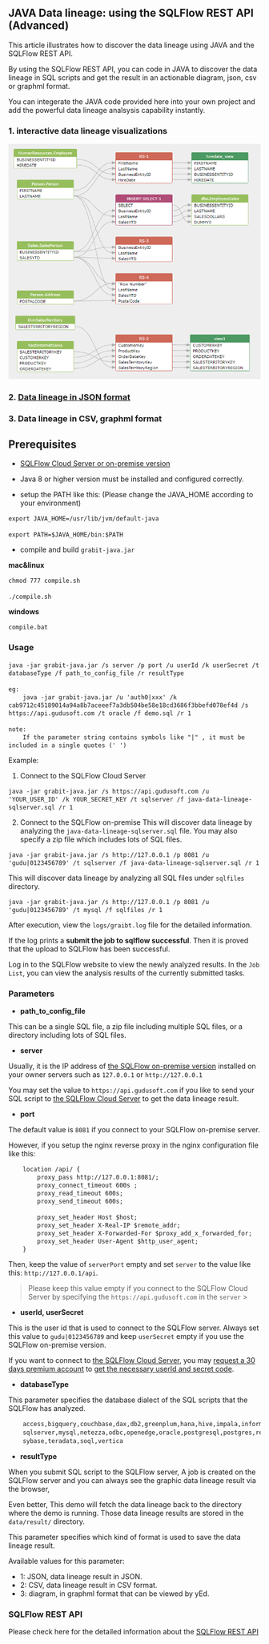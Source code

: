 ## JAVA Data lineage: using the SQLFlow REST API (Advanced)

This article illustrates how to discover the data lineage using JAVA and the SQLFlow REST API.

By using the SQLFlow REST API, you can code in JAVA to discover the data lineage in SQL scripts
and get the result in an actionable diagram, json, csv or graphml format.

You can integerate the JAVA code provided here into your own project and add the powerful 
data lineage analsysis capability instantly.

### 1. interactive data lineage visualizations
![JAVA Data lineage](java-data-lineage.png)

### 2. [Data lineage in JSON format](java-data-lineage-result.json)

### 3. Data lineage in CSV, graphml format


## Prerequisites
- [SQLFlow Cloud Server or on-premise version](https://github.com/sqlparser/sqlflow_public/tree/master/api#prerequisites)

- Java 8 or higher version must be installed and configured correctly.

- setup the PATH like this: (Please change the JAVA_HOME according to your environment)
```
export JAVA_HOME=/usr/lib/jvm/default-java

export PATH=$JAVA_HOME/bin:$PATH
```

- compile and build `grabit-java.jar`

**mac&linux**
```
chmod 777 compile.sh

./compile.sh
```

**windows**
    
```
compile.bat
```

### Usage

````
java -jar grabit-java.jar /s server /p port /u userId /k userSecret /t databaseType /f path_to_config_file /r resultType 

eg: 
    java -jar grabit-java.jar /u 'auth0|xxx' /k cab9712c45189014a94a8b7aceeef7a3db504be58e18cd3686f3bbefd078ef4d /s https://api.gudusoft.com /t oracle /f demo.sql /r 1
	
note:
    If the parameter string contains symbols like "|" , it must be included in a single quotes (' ')
````

Example:

1. Connect to the SQLFlow Cloud Server
```
java -jar grabit-java.jar /s https://api.gudusoft.com /u 'YOUR_USER_ID' /k YOUR_SECRET_KEY /t sqlserver /f java-data-lineage-sqlserver.sql /r 1 
```

2. Connect to the SQLFlow on-premise
This will discover data lineage by analyzing the `java-data-lineage-sqlserver.sql` file. You may also specify a zip file which includes lots of SQL files.
```
java -jar grabit-java.jar /s http://127.0.0.1 /p 8081 /u 'gudu|0123456789' /t sqlserver /f java-data-lineage-sqlserver.sql /r 1 
```

This will discover data lineage by analyzing all SQL files under `sqlfiles` directory. 
```
java -jar grabit-java.jar /s http://127.0.0.1 /p 8081 /u 'gudu|0123456789' /t mysql /f sqlfiles /r 1 
```

After execution, view the `logs/graibt.log` file for the detailed information. 

If the log prints a **submit the job to sqlflow successful**. 
Then it is proved that the upload to SQLFlow has been successful. 

Log in to the SQLFlow website to view the newly analyzed results. 
In the `Job List`, you can view the analysis results of the currently submitted tasks.

### Parameters

- **path_to_config_file**

This can be a single SQL file, a zip file including multiple SQL files, or a directory including lots of SQL files.

- **server**

Usually, it is the IP address of [the SQLFlow on-premise version](https://www.gudusoft.com/sqlflow-on-premise-version/) 
installed on your owner servers such as `127.0.0.1` or `http://127.0.0.1`

You may set the value to `https://api.gudusoft.com` if you like to send your SQL script to [the SQLFlow Cloud Server](https://sqlflow.gudusoft.com) to get the data lineage result.

- **port**

The default value is `8081` if you connect to your SQLFlow on-premise server.

However, if you setup the nginx reverse proxy in the nginx configuration file like this:
```
    location /api/ {
        proxy_pass http://127.0.0.1:8081/;
        proxy_connect_timeout 600s ;
        proxy_read_timeout 600s;
        proxy_send_timeout 600s;
        
        proxy_set_header Host $host;
        proxy_set_header X-Real-IP $remote_addr;
        proxy_set_header X-Forwarded-For $proxy_add_x_forwarded_for;
        proxy_set_header User-Agent $http_user_agent;  
    }
```
Then, keep the value of `serverPort` empty and set `server` to the value like this: `http://127.0.0.1/api`.

>Please keep this value empty if you connect to the SQLFlow Cloud Server by specifying the `https://api.gudusoft.com` 
in the `server`
                                                                                                                                                                                                                                                                                                                                                                                                                                                                                                                                                                                                                                                                                                                           >
- **userId, userSecret**

This is the user id that is used to connect to the SQLFlow server.
Always set this value to `gudu|0123456789` and keep `userSecret` empty if you use the SQLFlow on-premise version.

If you want to connect to [the SQLFlow Cloud Server](https://sqlflow.gudusoft.com), you may [request a 30 days premium account](https://www.gudusoft.com/request-a-premium-account/) to 
[get the necessary userId and secret code](/sqlflow-userid-secret.md).


- **databaseType**

This parameter specifies the database dialect of the SQL scripts that the SQLFlow has analyzed.

```txt
	access,bigquery,couchbase,dax,db2,greenplum,hana,hive,impala,informix,mdx,mssql,
	sqlserver,mysql,netezza,odbc,openedge,oracle,postgresql,postgres,redshift,snowflake,
	sybase,teradata,soql,vertica
```

- **resultType**

When you submit SQL script to the SQLFlow server, A job is created on the SQLFlow server
and you can always see the graphic data lineage result via the browser, 


Even better, This demo will fetch the data lineage back to the directory where the demo is running.
Those data lineage results are stored in the `data/result/` directory. 

This parameter specifies which kind of format is used to save the data lineage result.

Available values for this parameter:
- 1: JSON, data lineage result in JSON.
- 2: CSV, data lineage result in CSV format.
- 3: diagram, in graphml format that can be viewed by yEd.

### SQLFlow REST API
Please check here for the detailed information about the [SQLFlow REST API](https://github.com/sqlparser/sqlflow_public/tree/master/api/sqlflow_api.md)
